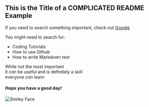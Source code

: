 ## This is the Title of a **COMPLICATED** README Example

If you need to search something important, check out [Google](www.google.com)

You might need to search for:
* Coding Tutorials
* How to use Github
* How to write Markdown text

While not the most important  
it _can_ be useful and is definitely a skill  
everyone _can_ learn

#### Hope you have a good day!
![Smiley Face](https://en.wikipedia.org/wiki/Smiley#/media/File:SNice.svg)